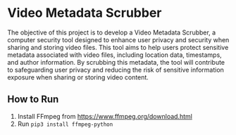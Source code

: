 # Video Metadata Scrubber
The objective of this project is to develop a Video Metadata Scrubber, a computer security tool designed to enhance user privacy and security when sharing
and storing video files. This tool aims to help users protect sensitive metadata
associated with video files, including location data, timestamps, and author
information. By scrubbing this metadata, the tool will contribute to safeguarding user privacy and reducing the risk of sensitive information exposure when
sharing or storing video content.

## How to Run
1. Install FFmpeg from https://www.ffmpeg.org/download.html 
2. Run `pip3 install ffmpeg-python`
